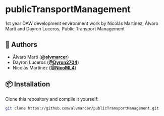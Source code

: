# publicTransportManagement
1st year DAW development environment work by Nicolás Martínez, Álvaro Martí and Dayron Luceros, Public Transport Management

##  👥 Authors

- Álvaro Martí (**[@alvmarcer](https://www.github.com/alvmarcer)**)
- Dayron Luceros (**[@Dyron2704](https://www.github.com/Dyron2704)**)
- Nicolás Martínez (**[@NicoML4](https://www.github.com/NicoML4)**)

## 📦 Installation

Clone this repository and compile it yourself:
   ```bash
   git clone https://github.com/alvmarcer/publicTransportManagement.git
